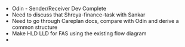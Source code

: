 - Odin - Sender/Receiver Dev Complete
- Need to discuss that Shreya-finance-task with Sankar
- Need to go through Careplan docs, compare with Odin and derive a common structure
- Make HLD LLD for FAS using the existing flow diagram
- 